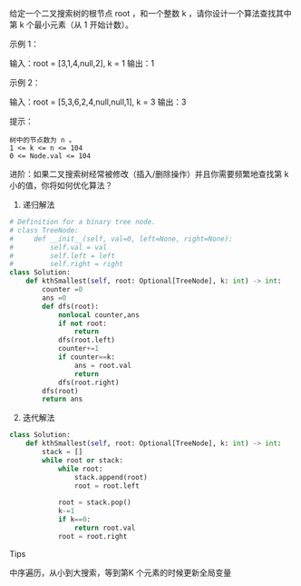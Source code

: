 给定一个二叉搜索树的根节点 root ，和一个整数 k ，请你设计一个算法查找其中第 k 个最小元素（从 1 开始计数）。

 

示例 1：

输入：root = [3,1,4,null,2], k = 1
输出：1

示例 2：

输入：root = [5,3,6,2,4,null,null,1], k = 3
输出：3

 

 

提示：

    树中的节点数为 n 。
    1 <= k <= n <= 104
    0 <= Node.val <= 104

 



进阶：如果二叉搜索树经常被修改（插入/删除操作）并且你需要频繁地查找第 k 小的值，你将如何优化算法？



1. 递归解法

```python
# Definition for a binary tree node.
# class TreeNode:
#     def __init__(self, val=0, left=None, right=None):
#         self.val = val
#         self.left = left
#         self.right = right
class Solution:
    def kthSmallest(self, root: Optional[TreeNode], k: int) -> int:
        counter =0
        ans =0 
        def dfs(root):
            nonlocal counter,ans
            if not root:
                return 
            dfs(root.left)
            counter+=1 
            if counter==k:
                ans = root.val 
                return 
            dfs(root.right)
        dfs(root)
        return ans 
```



2. 迭代解法

```python
class Solution:
    def kthSmallest(self, root: Optional[TreeNode], k: int) -> int:
        stack = []
        while root or stack:
            while root:
                stack.append(root)
                root = root.left 
            
            root = stack.pop() 
            k-=1 
            if k==0:
                return root.val 
            root = root.right 
```



Tips

中序遍历，从小到大搜索，等到第K 个元素的时候更新全局变量



